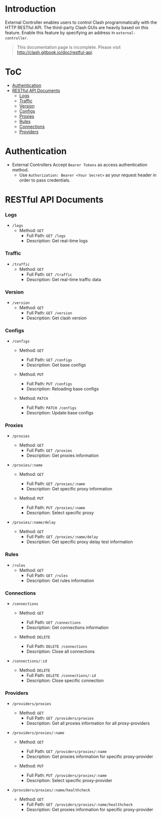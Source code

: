 # Introduction

External Controller enables users to control Clash programmatically with the HTTP RESTful API. The third-party Clash GUIs are heavily based on this feature. Enable this feature by specifying an address in `external-controller`.

> This documentation page is incomplete. Please visit http://clash.gitbook.io/doc/restful-api.

# ToC

* [Authentication](#Authentication)
* [RESTful API Documents](#RESTful%20API%20Documents)
  * [Logs](###Logs)
  * [Traffic](###Traffic)
  * [Version](###Version)
  * [Configs](###Configs)
  * [Proxies](###Proxies)
  * [Rules](###Rules)
  * [Connections](###Connections)
  * [Providers](###Providers)

# Authentication
* External Controllers Accept `Bearer Tokens` as access authentication method.
  * Use `Authorization: Bearer <Your Secret>` as your request header in order to pass credentials.

# RESTful API Documents


### Logs

  * `/logs`
    * Method: `GET`
      * Full Path:  `GET /logs`
      * Description: Get real-time logs

### Traffic

  * `/traffic`
    * Method: `GET`
      * Full Path:  `GET /traffic`
      * Description: Get real-time traffic data

### Version

  * `/version`
    * Method: `GET`
      * Full Path:  `GET /version`
      * Description: Get clash version

### Configs

  * `/configs`
    * Method: `GET`
      * Full Path:  `GET /configs`
      * Description: Get base configs
      
    * Method: `PUT`
      * Full Path: `PUT /configs`
      * Description: Reloading base configs

    * Method: `PATCH`
      * Full Path:  `PATCH /configs`
      * Description: Update base configs

### Proxies

  * `/proxies`
    * Method: `GET`
      * Full Path:  `GET /proxies`
      * Description: Get proxies information

  * `/proxies/:name`
    * Method: `GET`
      * Full Path:  `GET /proxies/:name`
      * Description: Get specific proxy information

    * Method: `PUT`
      * Full Path:  `PUT /proxies/:name`
      * Description: Select specific proxy

  * `/proxies/:name/delay`
    * Method: `GET`
      * Full Path:  `GET /proxies/:name/delay`
      * Description: Get specific proxy delay test information

### Rules

  * `/rules`
    * Method: `GET`
      * Full Path:  `GET /rules`
      * Description: Get rules information

### Connections

  * `/connections`
    * Method: `GET`
      * Full Path:  `GET /connections`
      * Description: Get connections information

    * Method: `DELETE`
      * Full Path:  `DELETE /connections`
      * Description: Close all connections

  * `/connections/:id`
    * Method: `DELETE`
      * Full Path:  `DELETE /connections/:id`
      * Description: Close specific connection

### Providers

  * `/providers/proxies`
    * Method: `GET`
      * Full Path:  `GET /providers/proxies`
      * Description: Get all proxies information for all proxy-providers

  * `/providers/proxies/:name`
    * Method: `GET`
      * Full Path:  `GET /providers/proxies/:name`
      * Description: Get proxies information for specific proxy-provider

    * Method: `PUT`
      * Full Path:  `PUT /providers/proxies/:name`
      * Description: Select specific proxy-provider

  * `/providers/proxies/:name/healthcheck`
    * Method: `GET`
      * Full Path:  `GET /providers/proxies/:name/healthcheck`
      * Description: Get proxies information for specific proxy-provider

